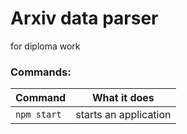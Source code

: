 # Arxiv data parser
for diploma work
### Commands:
Command | What it does
--------|-------------
```npm start``` | starts an application
